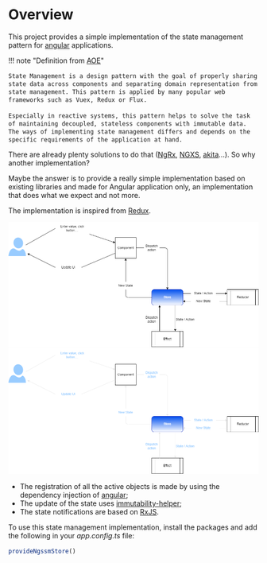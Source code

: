 # Overview

This project provides a simple implementation of the state management pattern for [angular](https://angular.io/) applications.


!!! note "Definition from [AOE](https://www.aoe.com/techradar/methods-and-patterns/state-management-pattern.html)"

    State Management is a design pattern with the goal of properly sharing state data across components and separating domain representation from state management. This pattern is applied by many popular web frameworks such as Vuex, Redux or Flux.

    Especially in reactive systems, this pattern helps to solve the task of maintaining decoupled, stateless components with immutable data. The ways of implementing state management differs and depends on the specific requirements of the application at hand.

There are already plenty solutions to do that ([NgRx](https://ngrx.io/), [NGXS](https://www.ngxs.io/), [akita](https://opensource.salesforce.com/akita/)...). So why another implementation?

Maybe the answer is to provide a really simple implementation based on existing libraries and made for Angular application only, an implementation that does what we expect and not more.

The implementation is inspired from [Redux](https://redux.js.org/).

![Overview](./assets/diagrams/overview.drawio.png#only-light)
![Overview](./assets/diagrams/overview-dark.drawio.png#only-dark)

- The registration of all the active objects is made by using the dependency injection of [angular](https://angular.io/guide/dependency-injection);
- The update of the state uses [immutability-helper](https://github.com/kolodny/immutability-helper);
- The state notifications are based on [RxJS](https://rxjs.dev/).


To use this state management implementation, install the packages and add the following in your *app.config.ts* file: 

```typescript
provideNgssmStore()
```